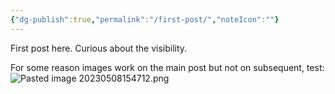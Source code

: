 ```yaml
---
{"dg-publish":true,"permalink":"/first-post/","noteIcon":""}
---
```


First post here. Curious about the visibility.

For some reason images work on the main post but not on subsequent, test:
![Pasted image 20230508154712.png](/img/user/Pasted%20image%2020230508154712.png)